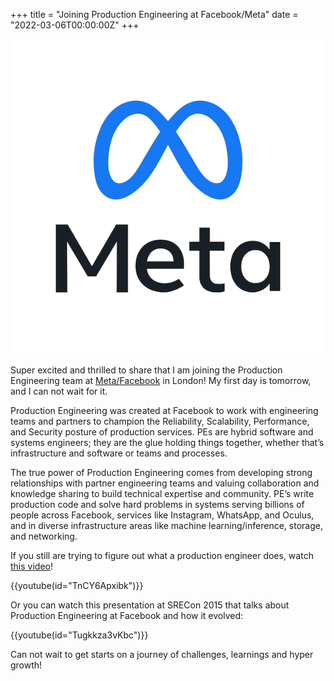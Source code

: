 +++
title = "Joining Production Engineering at Facebook/Meta"
date = "2022-03-06T00:00:00Z"
+++

![Meta](meta-logo.png)

Super excited and thrilled to share that I am joining the Production Engineering team at
[Meta/Facebook](https://facebook.com) in London!  My first day is tomorrow, and I can not wait for
it.

Production Engineering was created at Facebook to work with engineering teams and partners to
champion the Reliability, Scalability, Performance, and Security posture of production services. PEs
are hybrid software and systems engineers; they are the glue holding things together, whether that’s
infrastructure and software or teams and processes.

The true power of Production Engineering comes from developing strong relationships with partner
engineering teams and valuing collaboration and knowledge sharing to build technical expertise and
community. PE’s write production code and solve hard problems in systems serving billions of people
across Facebook, services like Instagram, WhatsApp, and Oculus, and in diverse infrastructure areas
like machine learning/inference, storage, and networking.

If you still are trying to figure out what a production engineer does, watch [this
video](https://www.youtube.com/watch?v=TnCY6Apxibk)!

{{youtube(id="TnCY6Apxibk")}}

Or you can watch this presentation at SRECon 2015 that talks about Production Engineering at
Facebook and how it evolved:

{{youtube(id="Tugkkza3vKbc")}}

Can not wait to get starts on a journey of challenges, learnings and hyper growth!

